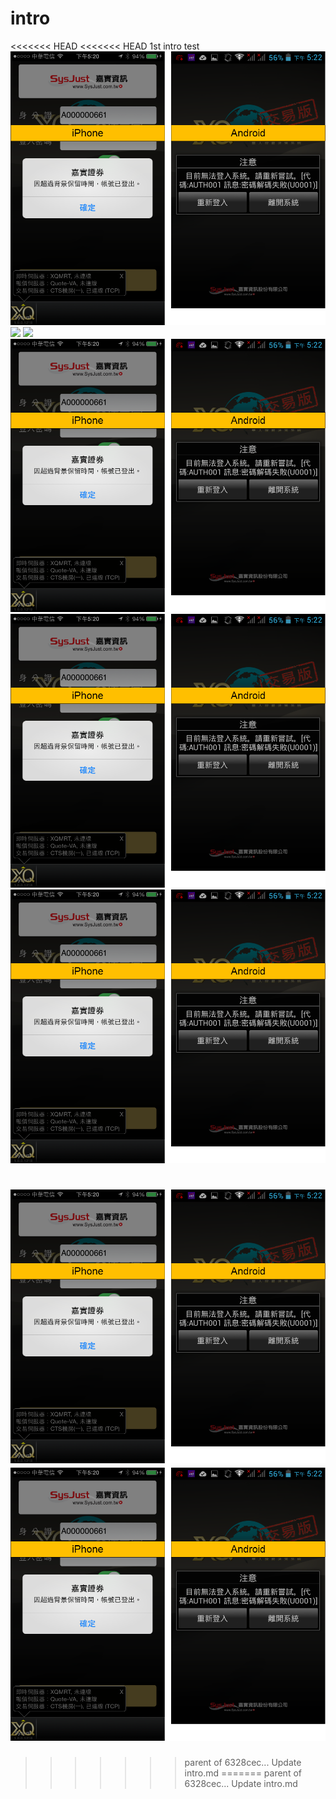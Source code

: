 # intro

<<<<<<< HEAD
<<<<<<< HEAD
1st intro test
![](/image/1.png)
![](1.png)
![](//image/1.png)
![](\image\1.png)
![](image/1.png)
![](\\image\1.png)

![](\\_image\1.png)
![](_image/1.png)
=======
>>>>>>> parent of 6328cec... Update intro.md
=======
>>>>>>> parent of 6328cec... Update intro.md
